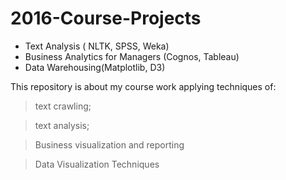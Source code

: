 # 2016-Course-Projects
* Text Analysis ( NLTK, SPSS, Weka)
* Business Analytics for Managers (Cognos, Tableau)
* Data Warehousing(Matplotlib, D3)

This repository is about my course work applying techniques of:
> text crawling;

> text analysis;

> Business visualization and reporting

> Data Visualization Techniques
